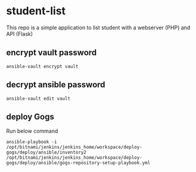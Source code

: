 # student-list 
This repo is a simple application to list student with a webserver (PHP) and API (Flask)

## encrypt vault password
`ansible-vault encrypt vault`

## decrypt ansible password
`ansible-vault edit vault`

## deploy Gogs
Run below command

`ansible-playbook -i /opt/bitnami/jenkins/jenkins_home/workspace/deploy-gogs/deploy/ansible/inventory2 /opt/bitnami/jenkins/jenkins_home/workspace/deploy-gogs/deploy/ansible/gogs-repository-setup-playbook.yml`
